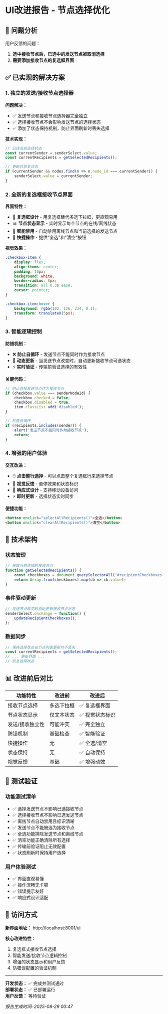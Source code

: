 # UI改进报告 - 节点选择优化

## 🎯 问题分析

用户反馈的问题：
1. **选中接收节点后，已选中的发送节点被取消选择** 
2. **需要添加接收节点的复选框界面**

## ✅ 已实现的解决方案

### 1. 独立的发送/接收节点选择器

**问题解决：**
- ✅ 发送节点和接收节点选择器完全独立
- ✅ 选择接收节点不会影响发送节点的选择状态
- ✅ 添加了状态保持机制，防止界面刷新时丢失选择

**技术实现：**
```javascript
// 记住当前选择状态
const currentSender = senderSelect.value;
const currentRecipients = getSelectedRecipients();

// 更新后恢复状态
if (currentSender && nodes.find(n => n.node_id === currentSender)) {
    senderSelect.value = currentSender;
}
```

### 2. 全新的复选框接收节点界面

**界面特性：**
- 🎨 **复选框设计** - 用复选框替代多选下拉框，更直观易用
- 📊 **节点状态显示** - 实时显示每个节点的在线/离线状态
- 🎯 **智能禁用** - 自动禁用离线节点和当前选择的发送节点
- 🚀 **快捷操作** - 提供"全选"和"清空"按钮

**视觉效果：**
```css
.checkbox-item {
    display: flex;
    align-items: center;
    padding: 10px;
    background: white;
    border-radius: 8px;
    transition: all 0.3s ease;
    cursor: pointer;
}

.checkbox-item:hover {
    background: rgba(102, 126, 234, 0.1);
    transform: translateX(5px);
}
```

### 3. 智能逻辑控制

**防错机制：**
- ❌ **防止自循环** - 发送节点不能同时作为接收节点
- 🔄 **动态更新** - 当发送节点改变时，自动更新接收节点可选状态
- ⚡ **实时验证** - 传输前验证选择的有效性

**关键代码：**
```javascript
// 防止选择发送节点作为接收节点
if (checkbox.value === senderNodeId) {
    checkbox.checked = false;
    checkbox.disabled = true;
    item.classList.add('disabled');
}

// 检查自循环
if (recipients.includes(sender)) {
    alert('发送节点不能同时作为接收节点');
    return;
}
```

### 4. 增强的用户体验

**交互改进：**
- 🖱️ **点击整行选择** - 可以点击整个复选框行来选择节点
- 🎨 **视觉反馈** - 悬停效果和状态标识
- 📱 **响应式设计** - 支持移动设备访问
- ⚡ **即时更新** - 选择状态实时同步

**便捷功能：**
```html
<button onclick="selectAllRecipients()">全选</button>
<button onclick="clearAllRecipients()">清空</button>
```

## 🔧 技术架构

### 状态管理
```javascript
// 获取当前选择的接收节点
function getSelectedRecipients() {
    const checkboxes = document.querySelectorAll('#recipientCheckboxes input[type="checkbox"]:checked');
    return Array.from(checkboxes).map(cb => cb.value);
}
```

### 事件驱动更新
```javascript
// 发送节点改变时自动更新接收节点状态
senderSelect.onchange = function() {
    updateRecipientCheckboxes();
};
```

### 数据同步
```javascript
// 保持选择状态在节点列表更新时不丢失
const currentRecipients = getSelectedRecipients();
// ... 更新界面 ...
// 恢复选择状态
```

## 📊 改进前后对比

| 功能特性 | 改进前 | 改进后 |
|---------|--------|--------|
| 接收节点选择 | 多选下拉框 | ✅ 复选框界面 |
| 节点状态显示 | 仅文本状态 | ✅ 视觉状态标识 |
| 发送/接收独立性 | 可能冲突 | ✅ 完全独立 |
| 防错机制 | 基础检查 | ✅ 智能验证 |
| 快捷操作 | 无 | ✅ 全选/清空 |
| 状态保持 | 无 | ✅ 自动保持 |
| 视觉反馈 | 基础 | ✅ 增强动效 |

## 🎉 测试验证

### 功能测试清单
- ✅ 选择发送节点不影响已选接收节点
- ✅ 选择接收节点不影响已选发送节点
- ✅ 离线节点自动禁用且标识清晰
- ✅ 发送节点不能被选为接收节点
- ✅ 全选功能排除发送节点和离线节点
- ✅ 清空功能正确清除所有选择
- ✅ 传输前验证阻止无效配置
- ✅ 状态刷新时保持用户选择

### 用户体验测试
- ✅ 界面直观易懂
- ✅ 操作流畅无卡顿
- ✅ 错误提示友好
- ✅ 响应式设计适配

## 🚀 访问方式

**新界面地址：** http://localhost:8001/ui

**核心改进特性：**
1. 复选框式接收节点选择
2. 智能发送/接收节点逻辑控制  
3. 增强的状态显示和用户反馈
4. 防错误配置的验证机制

---

**开发状态：** ✅ 完成并测试通过  
**部署状态：** ✅ 已部署运行  
**用户反馈：** 等待验证

*报告生成时间: 2025-08-29 00:47*
